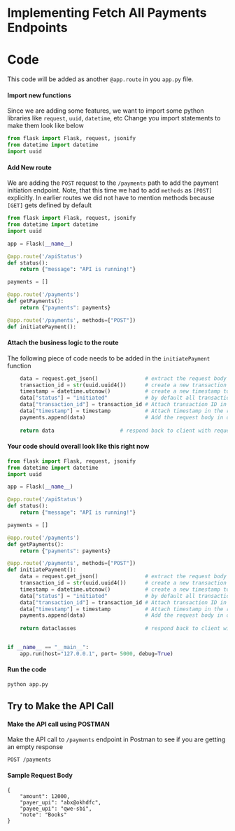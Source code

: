 
# Implementing Fetch All Payments Endpoints


# Code
This code will be added as another `@app.route` in you `app.py` file.

#### Import new functions
Since we are adding some features, we want to import some python libraries like `request`, `uuid`, `datetime`, etc
Change you import statements to make them look like below
```python
from flask import Flask, request, jsonify
from datetime import datetime
import uuid
```
#### Add New route
We are adding the `POST` request to the `/payments` path to add the payment initiation endpoint.
Note, that this time we had to add `methods` as `[POST]` explicitly.
In earlier routes we did not have to mention methods because `[GET]` gets defined by default
```python
from flask import Flask, request, jsonify
from datetime import datetime
import uuid

app = Flask(__name__)

@app.route('/apiStatus')
def status():
	return {"message": "API is running!"}

payments = []

@app.route('/payments')
def getPayments():
	return {"payments": payments}

@app.route('/payments', methods=["POST"])
def initiatePayment():
```

#### Attach the business logic to the route
The following piece of code  needs to be added in the `initiatePayment` function
```python
	data = request.get_json()				# extract the request body and store it in variable "data"
	transaction_id = str(uuid.uuid4())		# create a new transaction ID using uuid() library
	timestamp = datetime.utcnow()			# create a new timestamp to capture the transaction time
	data["status"] = "initiated"			# by default all transactions starts with status as "initiated"
	data["transaction_id"] = transaction_id	# Attach transaction ID in the requestbody
	data["timestamp"] = timestamp 			# Attach timestamp in the request body
	payments.append(data)					# Add the request body in our "payments" database
 
	return data						# respond back to client with request body along with newly added fields like transaction ID, timestamp, etc
```

#### Your code should overall look like this right now
```python
from flask import Flask, request, jsonify
from datetime import datetime
import uuid

app = Flask(__name__)

@app.route('/apiStatus')
def status():
	return {"message": "API is running!"}

payments = []

@app.route('/payments')
def getPayments():
	return {"payments": payments}

@app.route('/payments', methods=["POST"])
def initiatePayment():
	data = request.get_json()				# extract the request body and store it in variable "data"
	transaction_id = str(uuid.uuid4())		# create a new transaction ID using uuid() library
	timestamp = datetime.utcnow()			# create a new timestamp to capture the transaction time
	data["status"] = "initiated"			# by default all transactions starts with status as "initiated"
	data["transaction_id"] = transaction_id	# Attach transaction ID in the requestbody
	data["timestamp"] = timestamp 			# Attach timestamp in the request body
	payments.append(data)					# Add the request body in our "payments" database
 
	return dataclasses						# respond back to client with request body along with newly added fields like transaction ID, timestamp, etc


if __name__ == "__main__":
	app.run(host="127.0.0.1", port= 5000, debug=True)
```

#### Run the code
```bash
python app.py
```
## Try to Make the API Call

#### Make the API call using POSTMAN
Make the API call to `/payments` endpoint in Postman to see if you are getting an empty response
```http
POST /payments
```

#### Sample Request Body
```http
{
    "amount": 12000,
    "payer_upi": "abx@okhdfc",
    "payee_upi": "qwe-sbi",
    "note": "Books"
}
```


